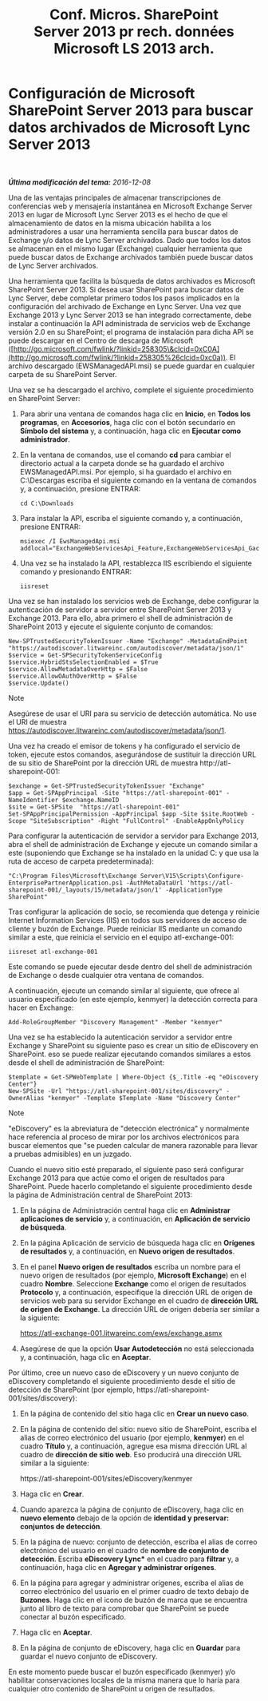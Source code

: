 ﻿---
title: "Conf. Micros. SharePoint Server 2013 pr rech. données Microsoft LS 2013 arch."
TOCTitle: "Conf. Micros. SharePoint Server 2013 pr rech. données Microsoft LS 2013 arch."
ms:assetid: 17f49365-8778-4962-a41b-f96faf6902f1
ms:mtpsurl: https://technet.microsoft.com/es-es/library/JJ687978(v=OCS.15)
ms:contentKeyID: 49888902
ms.date: 01/07/2017
mtps_version: v=OCS.15
ms.translationtype: HT
---

# Configuración de Microsoft SharePoint Server 2013 para buscar datos archivados de Microsoft Lync Server 2013

 

_**Última modificación del tema:** 2016-12-08_

Una de las ventajas principales de almacenar transcripciones de conferencias web y mensajería instantánea en Microsoft Exchange Server 2013 en lugar de Microsoft Lync Server 2013 es el hecho de que el almacenamiento de datos en la misma ubicación habilita a los administradores a usar una herramienta sencilla para buscar datos de Exchange y/o datos de Lync Server archivados. Dado que todos los datos se almacenan en el mismo lugar (Exchange) cualquier herramienta que puede buscar datos de Exchange archivados también puede buscar datos de Lync Server archivados.

Una herramienta que facilita la búsqueda de datos archivados es Microsoft SharePoint Server 2013. Si desea usar SharePoint para buscar datos de Lync Server, debe completar primero todos los pasos implicados en la configuración del archivado de Exchange en Lync Server. Una vez que Exchange 2013 y Lync Server 2013 se han integrado correctamente, debe instalar a continuación la API administrada de servicios web de Exchange versión 2.0 en su SharePoint; el programa de instalación para dicha API se puede descargar en el Centro de descarga de Microsoft ([http://go.microsoft.com/fwlink/?linkid=258305\&clcid=0xC0A](http://go.microsoft.com/fwlink/?linkid=258305%26clcid=0xc0a)). El archivo descargado (EWSManagedAPI.msi) se puede guardar en cualquier carpeta de su SharePoint Server.

Una vez se ha descargado el archivo, complete el siguiente procedimiento en SharePoint Server:

1.  Para abrir una ventana de comandos haga clic en **Inicio**, en **Todos los programas**, en **Accesorios**, haga clic con el botón secundario en **Símbolo del sistema** y, a continuación, haga clic en **Ejecutar como administrador**.

2.  En la ventana de comandos, use el comando **cd** para cambiar el directorio actual a la carpeta donde se ha guardado el archivo EWSManagedAPI.msi. Por ejemplo, si ha guardado el archivo en C:\\Descargas escriba el siguiente comando en la ventana de comandos y, a continuación, presione ENTRAR:
    
        cd C:\Downloads

3.  Para instalar la API, escriba el siguiente comando y, a continuación, presione ENTRAR:
    
        msiexec /I EwsManagedApi.msi addlocal="ExchangeWebServicesApi_Feature,ExchangeWebServicesApi_Gac"

4.  Una vez se ha instalado la API, restablezca IIS escribiendo el siguiente comando y presionando ENTRAR:
    
        iisreset

Una vez se han instalado los servicios web de Exchange, debe configurar la autenticación de servidor a servidor entre SharePoint Server 2013 y Exchange 2013. Para ello, abra primero el shell de administración de SharePoint 2013 y ejecute el siguiente conjunto de comandos:

    New-SPTrustedSecurityTokenIssuer -Name "Exchange" -MetadataEndPoint "https://autodiscover.litwareinc.com/autodiscover/metadata/json/1"
    $service = Get-SPSecurityTokenServiceConfig
    $service.HybridStsSelectionEnabled = $True
    $service.AllowMetadataOverHttp = $False
    $service.AllowOAuthOverHttp = $False
    $service.Update()


> [!NOTE]
> Asegúrese de usar el URI para su servicio de detección automática. No use el URI de muestra https://autodiscover.litwareinc.com/autodiscover/metadata/json/1.



Una vez ha creado el emisor de tokens y ha configurado el servicio de token, ejecute estos comandos, asegurándose de sustituir la dirección URL de su sitio de SharePoint por la dirección URL de muestra http://atl-sharepoint-001:

    $exchange = Get-SPTrustedSecurityTokenIssuer "Exchange"
    $app = Get-SPAppPrincipal -Site "https://atl-sharepoint-001" -NameIdentifier $exchange.NameID
    $site = Get-SPSite  "https://atl-sharepoint-001"
    Set-SPAppPrincipalPermission -AppPrincipal $app -Site $site.RootWeb -Scope "SiteSubscription" -Right "FullControl" -EnableAppOnlyPolicy

Para configurar la autenticación de servidor a servidor para Exchange 2013, abra el shell de administración de Exchange y ejecute un comando similar a este (suponiendo que Exchange se ha instalado en la unidad C: y que usa la ruta de acceso de carpeta predeterminada):

    "C:\Program Files\Microsoft\Exchange Server\V15\Scripts\Configure-EnterprisePartnerApplication.ps1 -AuthMetaDataUrl 'https://atl-sharepoint-001/_layouts/15/metadata/json/1' -ApplicationType SharePoint"

Tras configurar la aplicación de socio, se recomienda que detenga y reinicie Internet Information Services (IIS) en todos sus servidores de acceso de cliente y buzón de Exchange. Puede reiniciar IIS mediante un comando similar a este, que reinicia el servicio en el equipo atl-exchange-001:

    iisreset atl-exchange-001

Este comando se puede ejecutar desde dentro del shell de administración de Exchange o desde cualquier otra ventana de comandos.

A continuación, ejecute un comando similar al siguiente, que ofrece al usuario especificado (en este ejemplo, kenmyer) la detección correcta para hacer en Exchange:

    Add-RoleGroupMember "Discovery Management" -Member "kenmyer"

Una vez se ha establecido la autenticación servidor a servidor entre Exchange y SharePoint su siguiente paso es crear un sitio de eDiscovery en SharePoint. eso se puede realizar ejecutando comandos similares a estos desde el shell de administración de SharePoint:

    $template = Get-SPWebTemplate | Where-Object {$_.Title -eq "eDiscovery Center"}
    New-SPSite -Url "https://atl-sharepoint-001/sites/discovery" -OwnerAlias "kenmyer" -Template $Template -Name "Discovery Center"


> [!NOTE]
> "eDiscovery" es la abreviatura de "detección electrónica" y normalmente hace referencia al proceso de mirar por los archivos electrónicos para buscar elementos que "se pueden calcular de manera razonable para llevar a pruebas admisibles) en un juzgado.



Cuando el nuevo sitio esté preparado, el siguiente paso será configurar Exchange 2013 para que actúe como el origen de resultados para SharePoint. Puede hacerlo completando el siguiente procedimiento desde la página de Administración central de SharePoint 2013:

1.  En la página de Administración central haga clic en **Administrar aplicaciones de servicio** y, a continuación, en **Aplicación de servicio de búsqueda**.

2.  En la página Aplicación de servicio de búsqueda haga clic en **Orígenes de resultados** y, a continuación, en **Nuevo origen de resultados**.

3.  En el panel **Nuevo origen de resultados** escriba un nombre para el nuevo origen de resultados (por ejemplo, **Microsoft Exchange**) en el cuadro **Nombre**. Seleccione **Exchange** como el origen de resultados **Protocolo** y, a continuación, especifique la dirección URL de origen de servicios web para su servidor Exchange en el cuadro de **dirección URL de origen de Exchange**. La dirección URL de origen debería ser similar a la siguiente:
    
    https://atl-exchange-001.litwareinc.com/ews/exchange.asmx

4.  Asegúrese de que la opción **Usar Autodetección** no está seleccionada y, a continuación, haga clic en **Aceptar**.

Por último, cree un nuevo caso de eDiscovery y un nuevo conjunto de eDiscovery completando el siguiente procedimiento desde el sitio de detección de SharePoint (por ejemplo, https://atl-sharepoint-001/sites/discovery):

1.  En la página de contenido del sitio haga clic en **Crear un nuevo caso**.

2.  En la página de contenido del sitio: nuevo sitio de SharePoint, escriba el alias de correo electrónico del usuario (por ejemplo, **kenmyer**) en el cuadro **Título** y, a continuación, agregue esa misma dirección URL al cuadro de **dirección de sitio web**. Eso producirá una dirección URL similar a la siguiente:
    
    https://atl-sharepoint-001/sites/eDiscovery/kenmyer

3.  Haga clic en **Crear**.

4.  Cuando aparezca la página de conjunto de eDiscovery, haga clic en **nuevo elemento** debajo de la opción de **identidad y preservar: conjuntos de detección**.

5.  En la página de nuevo: conjunto de detección, escriba el alias de correo electrónico del usuario en el cuadro de **nombre de conjunto de detección**. Escriba **eDiscovery Lync\*** en el cuadro para **filtrar** y, a continuación, haga clic en **Agregar y administrar orígenes**.

6.  En la página para agregar y administrar orígenes, escriba el alias de correo electrónico del usuario en el primer cuadro de texto debajo de **Buzones**. Haga clic en el icono de buzón de marca que se encuentra junto al libro de texto para comprobar que SharePoint se puede conectar al buzón especificado.

7.  Haga clic en **Aceptar**.

8.  En la página de conjunto de eDiscovery, haga clic en **Guardar** para guardar el nuevo conjunto de eDiscovery.

En este momento puede buscar el buzón especificado (kenmyer) y/o habilitar conservaciones locales de la misma manera que lo haría para cualquier otro contenido de SharePoint u origen de resultados.

